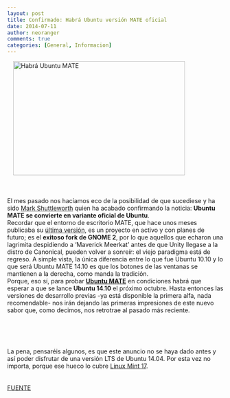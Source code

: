 ```yaml
---
layout: post
title: Confirmado: Habrá Ubuntu versión MATE oficial
date: 2014-07-11
author: neoranger
comments: true
categories: [General, Informacion]
---
```

<div class="separator" style="clear:both;text-align:center;"></div><div class="separator" style="clear:both;text-align:center;"></div><div style="margin-left:1em;margin-right:1em;"><img alt="Habrá Ubuntu MATE" class="aligncenter size-full wp-image-30298" src="http://www.muylinux.com/wp-content/uploads/2014/07/ubuntu-mate.png" height="266" title="ubuntu mate" width="400" /> </div><br /><div style="margin-left:1em;margin-right:1em;"></div><br /><br /><span>El mes pasado nos hacíamos eco de la posibilidad de que sucediese y ha sido <a href="https://plus.google.com/+MarkShuttleworthCanonical/posts/MpDMCeaUi3K" target="_blank" title="Mark Shuttleworth">Mark Shuttleworth</a> quien ha acabado confirmando la noticia: <b>Ubuntu MATE se convierte en variante oficial de Ubuntu</b>.</span><br /><span></span><span>Recordar que el entorno de escritorio MATE, que hace unos meses publicaba su <a href="http://www.muylinux.com/2014/03/05/mate-1-8" target="_blank" title="MATE 1.8 está listo">última versión</a>, es un proyecto en activo y con planes de futuro; es el <b>exitoso fork de GNOME 2</b>,  por lo que aquellos que echaron una lagrimita despidiendo a ‘Maverick  Meerkat’ antes de que Unity llegase a la distro de Canonical, pueden  volver a sonreír: el viejo paradigma está de regreso. A simple vista, la  única diferencia entre lo que fue Ubuntu 10.10 y lo que será Ubuntu  MATE 14.10 es que los botones de las ventanas se mantienen a la derecha,  como manda la tradición.</span><br /><span></span><span>Porque, eso sí, para probar <a href="http://ubuntu-mate.org/" target="_blank" title="Ubuntu MATE Remix"><b>Ubuntu MATE</b></a> en condiciones habrá que esperar a que se lance <b>Ubuntu 14.10</b> el próximo octubre. Hasta entonces las versiones de desarrollo previas  -ya está disponible la primera alfa, nada recomendable- nos irán dejando  las primeras impresiones de este nuevo sabor que, como decimos, nos  retrotrae al pasado más reciente.</span><br /><br /><span></span><div class="separator" style="clear:both;text-align:center;"><span></span><a class="cboxElement fancybox" href="http://www.muylinux.com/wp-content/uploads/2014/07/01_Ubuntu_MATE_Remix.png" rel="gallery" style="margin-left:1em;margin-right:1em;" title="Habrá Ubuntu MATE"></a></div><div class="gallery galleryid-30297 gallery-columns-3 gallery-size-thumbnail" id="gallery-1"> <dl class="gallery-item"><dt class="gallery-icon"> </dt></dl><dl class="gallery-item"><dt class="gallery-icon"> </dt></dl><div class="separator" style="clear:both;text-align:center;"><a class="cboxElement fancybox" href="http://www.muylinux.com/wp-content/uploads/2014/07/11_Engrampa.png" rel="gallery" style="margin-left:1em;margin-right:1em;" title="Habrá Ubuntu MATE"></a></div><div class="separator" style="clear:both;text-align:center;"><a class="cboxElement fancybox" href="http://www.muylinux.com/wp-content/uploads/2014/07/08_System_Monitor.png" rel="gallery" style="margin-left:1em;margin-right:1em;" title="Habrá Ubuntu MATE"></a></div><div class="separator" style="clear:both;text-align:center;"><a class="cboxElement fancybox" href="http://www.muylinux.com/wp-content/uploads/2014/07/03_Caja.png" rel="gallery" style="margin-left:1em;margin-right:1em;" title="Habrá Ubuntu MATE"></a></div><div class="separator" style="clear:both;text-align:center;"><a class="cboxElement fancybox" href="http://www.muylinux.com/wp-content/uploads/2014/07/07_Terminal.png" rel="gallery" style="margin-left:1em;margin-right:1em;" title="Habrá Ubuntu MATE"></a></div><dl class="gallery-item"><div class="separator" style="clear:both;text-align:center;"></div><div class="separator" style="clear:both;text-align:center;"><span></span><a class="cboxElement fancybox" href="http://www.muylinux.com/wp-content/uploads/2014/07/12_Pluma.png" rel="gallery" style="margin-left:1em;margin-right:1em;" title="Habrá Ubuntu MATE"></a></div><span></span><br /><dt class="gallery-icon"> </dt></dl><span></span><span></span><span><br style="clear:both;" /></span></div><span></span><span>La pena, pensaréis algunos, es que este anuncio no se haya dado antes  y así poder disfrutar de una versión LTS de Ubuntu 14.04. Por esta vez  no importa, porque ese hueco lo cubre <a href="http://www.muylinux.com/2014/05/16/linux-mint-17-rc-cinnamon-mate" target="_blank" title="Linux Mint 17 RC Cinnamon y MATE">Linux Mint 17</a>.</span><br /><br /><br /><span><a href="http://www.muylinux.com/2014/07/07/ubuntu-mate" target="_blank">FUENTE</a> </span>
